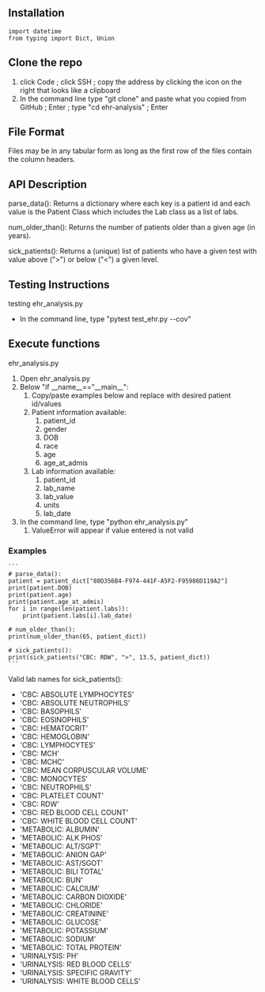 ## Installation
```
import datetime
from typing import Dict, Union
```

## Clone the repo
1. click Code ; click SSH ; copy the address by clicking the icon on the right that looks like a clipboard
2. In the command line type "git clone" and paste what you copied from GitHub ; Enter ; type "cd ehr-analysis" ; Enter

## File Format
Files may be in any tabular form as long as the first row of the files contain the column headers.

## API Description
parse_data():
Returns a dictionary where each key is a patient id and each value is the Patient Class which includes the Lab class as a list of labs.

num_older_than():
Returns the number of patients older than a given age (in years).

sick_patients():
Returns a (unique) list of patients who have a given test with value above (">") or below ("<") a given level.


## Testing Instructions
testing ehr_analysis.py
- In the command line, type "pytest test_ehr.py --cov"

## Execute functions
ehr_analysis.py
  1. Open ehr_analysis.py
  2. Below "if \_\_name\_\_=="\_\_main\_\_":
      1. Copy/paste examples below and replace with desired patient id/values
      2. Patient information available:
          1. patient_id
          2. gender
          3. DOB
          4. race
          5. age
          6. age_at_admis
      3. Lab information available:
          1. patient_id
          2. lab_name
          3. lab_value
          4. units
          5. lab_date
  3. In the command line, type "python ehr_analysis.py"
      1. ValueError will appear if value entered is not valid

### Examples
    ```
    # parse_data():
    patient = patient_dict["80D356B4-F974-441F-A5F2-F95986D119A2"]
    print(patient.DOB)
    print(patient.age)
    print(patient.age_at_admis)
    for i in range(len(patient.labs)):
        print(patient.labs[i].lab_date)
    
    # num_older_than():
    print(num_older_than(65, patient_dict))

    # sick_patients():
    print(sick_patients("CBC: RDW", ">", 13.5, patient_dict))
    ```
    
  Valid lab names for sick_patients():
  - 'CBC: ABSOLUTE LYMPHOCYTES'
  - 'CBC: ABSOLUTE NEUTROPHILS'
  - 'CBC: BASOPHILS'
  - 'CBC: EOSINOPHILS'
  - 'CBC: HEMATOCRIT'
  - 'CBC: HEMOGLOBIN'
  - 'CBC: LYMPHOCYTES'
  - 'CBC: MCH'
  - 'CBC: MCHC'
  - 'CBC: MEAN CORPUSCULAR VOLUME'
  - 'CBC: MONOCYTES'
  - 'CBC: NEUTROPHILS'
  - 'CBC: PLATELET COUNT'
  - 'CBC: RDW'
  - 'CBC: RED BLOOD CELL COUNT'
  - 'CBC: WHITE BLOOD CELL COUNT'
  - 'METABOLIC: ALBUMIN'
  - 'METABOLIC: ALK PHOS'
  - 'METABOLIC: ALT/SGPT'
  - 'METABOLIC: ANION GAP'
  - 'METABOLIC: AST/SGOT'
  - 'METABOLIC: BILI TOTAL'
  - 'METABOLIC: BUN'
  - 'METABOLIC: CALCIUM'
  - 'METABOLIC: CARBON DIOXIDE'
  - 'METABOLIC: CHLORIDE'
  - 'METABOLIC: CREATININE'
  - 'METABOLIC: GLUCOSE'
  - 'METABOLIC: POTASSIUM'
  - 'METABOLIC: SODIUM'
  - 'METABOLIC: TOTAL PROTEIN'
  - 'URINALYSIS: PH'
  - 'URINALYSIS: RED BLOOD CELLS'
  - 'URINALYSIS: SPECIFIC GRAVITY'
  - 'URINALYSIS: WHITE BLOOD CELLS'
